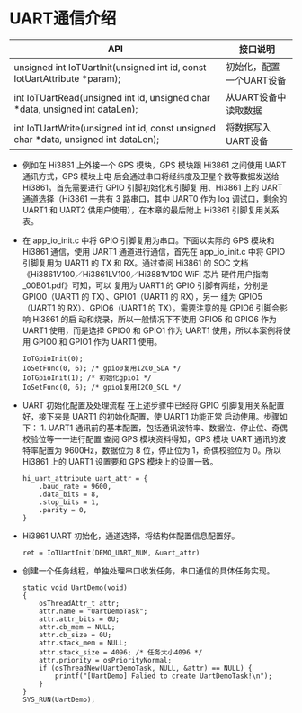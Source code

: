 # UART通信介绍

| API                                                          | 接口说明                 |
| ------------------------------------------------------------ | ------------------------ |
| unsigned int IoTUartInit(unsigned int id, const IotUartAttribute *param); | 初始化，配置一个UART设备 |
| int IoTUartRead(unsigned int id, unsigned char *data, unsigned int dataLen); | 从UART设备中读取数据     |
| int IoTUartWrite(unsigned int id, const unsigned char *data, unsigned int dataLen); | 将数据写入UART设备       |

-   例如在 Hi3861 上外接一个 GPS 模块，GPS 模块跟 Hi3861 之间使用 UART 通讯方式，GPS 模块上电 后会通过串口将经纬度及卫星个数等数据发送给 Hi3861。首先需要进行 GPIO 引脚初始化和引脚复 用、Hi3861 上的 UART 通道选择（Hi3861 一共有 3 路串口，其中 UART0 作为 log 调试口，剩余的 UART1 和 UART2 供用户使用），在本章的最后附上 Hi3861 引脚复用关系表。
-   在 app_io_init.c 中将 GPIO 引脚复用为串口。下面以实际的 GPS 模块和 Hi3861 通信，使用 UART1 通道进行通信，首先在 app_io_init.c 中将 GPIO 引脚复用为 UART1 的 TX 和 RX。通过查阅 Hi3861 的 SOC 文档《Hi3861V100／Hi3861LV100／Hi3881V100 WiFi 芯片 硬件用户指南_00B01.pdf》可知，可以 复用为 UART1 的 GPIO 引脚有两组，分别是 GPIO0（UART1 的 TX）、GPIO1（UART1 的 RX），另一 组为 GPIO5（UART1 的 RX）、GPIO6（UART1 的 TX）。需要注意的是 GPIO6 引脚会影响 Hi3861 的启 动和烧录，所以一般情况下不使用 GPIO5 和 GPIO6 作为 UART1 使用，而是选择 GPIO0 和 GPIO1 作为 UART1 使用，所以本案例将使用 GPIO0 和 GPIO1 作为 UART1 使用。
    ```
    IoTGpioInit(0); 
    IoSetFunc(0, 6); /* gpio0复用I2C0_SDA */
    IoTGpioInit(1); /* 初始化gpio1 */
    IoSetFunc(0, 6); /* gpio1复用I2C0_SCL */
    ```

-   UART 初始化配置及处理流程 在上述步骤中已经将 GPIO 引脚复用关系配置好，接下来是 UART1 的初始化配置，使 UART1 功能正常 启动使用。步骤如下： 1. UART1 通讯前的基本配置，包括通讯波特率、数据位、停止位、奇偶校验位等一一进行配置 查阅 GPS 模块资料得知，GPS 模块 UART 通讯的波特率配置为 9600Hz，数据位为 8 位，停止位为 1，奇偶校验位为 0。所以 Hi3861 上的 UART1 设置要和 GPS 模块上的设置一致。 
    ```
    hi_uart_attribute uart_attr = {
        .baud_rate = 9600,
        .data_bits = 8,
        .stop_bits = 1,
        .parity = 0,
    }
    ```

-   Hi3861 UART 初始化，通道选择，将结构体配置信息配置好。
    ```
    ret = IoTUartInit(DEMO_UART_NUM, &uart_attr)
    ```

-   创建一个任务线程，单独处理串口收发任务，串口通信的具体任务实现。
    ```
    static void UartDemo(void)
    {
        osThreadAttr_t attr;
        attr.name = "UartDemoTask";
        attr.attr_bits = 0U;
        attr.cb_mem = NULL;
        attr.cb_size = 0U;
        attr.stack_mem = NULL;
        attr.stack_size = 4096; /* 任务大小4096 */
        attr.priority = osPriorityNormal;
        if (osThreadNew(UartDemoTask, NULL, &attr) == NULL) {
            printf("[UartDemo] Falied to create UartDemoTask!\n");
        }
    }
    SYS_RUN(UartDemo);
    ```
